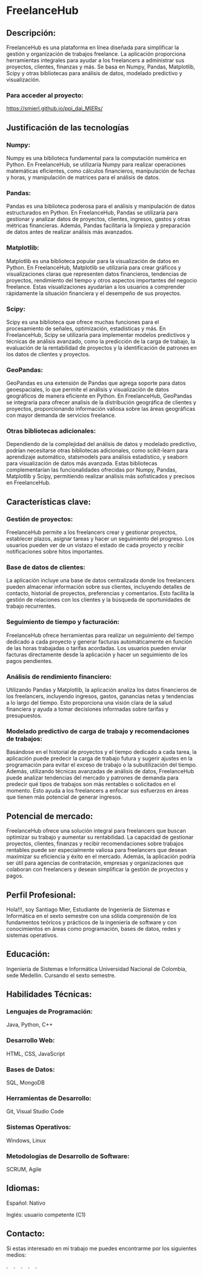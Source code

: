 # FreelanceHub

## Descripción:

FreelanceHub es una plataforma en línea diseñada para simplificar la gestión y organización de trabajos freelance. La aplicación proporciona herramientas integrales para ayudar a los freelancers a administrar sus proyectos, clientes, finanzas y más. Se basa en Numpy, Pandas, Matplotlib, Scipy y otras bibliotecas para análisis de datos, modelado predictivo y visualización.

### Para acceder al proyecto:

https://smierl.github.io/ppi_dai_MIERs/

## Justificación de las tecnologías
### Numpy:
Numpy es una biblioteca fundamental para la computación numérica en Python. En FreelanceHub, se utilizaría Numpy para realizar operaciones matemáticas eficientes, como cálculos financieros, manipulación de fechas y horas, y manipulación de matrices para el análisis de datos.

### Pandas: 
Pandas es una biblioteca poderosa para el análisis y manipulación de datos estructurados en Python. En FreelanceHub, Pandas se utilizaría para gestionar y analizar datos de proyectos, clientes, ingresos, gastos y otras métricas financieras. Además, Pandas facilitaría la limpieza y preparación de datos antes de realizar análisis más avanzados.

### Matplotlib:
Matplotlib es una biblioteca popular para la visualización de datos en Python. En FreelanceHub, Matplotlib se utilizaría para crear gráficos y visualizaciones claras que representen datos financieros, tendencias de proyectos, rendimiento del tiempo y otros aspectos importantes del negocio freelance. Estas visualizaciones ayudarían a los usuarios a comprender rápidamente la situación financiera y el desempeño de sus proyectos.

### Scipy: 
Scipy es una biblioteca que ofrece muchas funciones para el procesamiento de señales, optimización, estadísticas y más. En FreelanceHub, Scipy se utilizaría para implementar modelos predictivos y técnicas de análisis avanzado, como la predicción de la carga de trabajo, la evaluación de la rentabilidad de proyectos y la identificación de patrones en los datos de clientes y proyectos.

### GeoPandas:
GeoPandas es una extensión de Pandas que agrega soporte para datos geoespaciales, lo que permite el análisis y visualización de datos geográficos de manera eficiente en Python. En FreelanceHub, GeoPandas se integraría para ofrecer analisis de la distribución geográfica de clientes y proyectos, proporcionando información valiosa sobre las áreas geográficas con mayor demanda de servicios freelance.

### Otras bibliotecas adicionales: 
Dependiendo de la complejidad del análisis de datos y modelado predictivo, podrían necesitarse otras bibliotecas adicionales, como scikit-learn para aprendizaje automático, statsmodels para análisis estadístico, y seaborn para visualización de datos más avanzada. Estas bibliotecas complementarían las funcionalidades ofrecidas por Numpy, Pandas, Matplotlib y Scipy, permitiendo realizar análisis más sofisticados y precisos en FreelanceHub.

## Características clave:

### Gestión de proyectos: 
FreelanceHub permite a los freelancers crear y gestionar proyectos, establecer plazos, asignar tareas y hacer un seguimiento del progreso. Los usuarios pueden ver de un vistazo el estado de cada proyecto y recibir notificaciones sobre hitos importantes.

### Base de datos de clientes: 
La aplicación incluye una base de datos centralizada donde los freelancers pueden almacenar información sobre sus clientes, incluyendo detalles de contacto, historial de proyectos, preferencias y comentarios. Esto facilita la gestión de relaciones con los clientes y la búsqueda de oportunidades de trabajo recurrentes.

### Seguimiento de tiempo y facturación: 
FreelanceHub ofrece herramientas para realizar un seguimiento del tiempo dedicado a cada proyecto y generar facturas automáticamente en función de las horas trabajadas o tarifas acordadas. Los usuarios pueden enviar facturas directamente desde la aplicación y hacer un seguimiento de los pagos pendientes.

### Análisis de rendimiento financiero: 
Utilizando Pandas y Matplotlib, la aplicación analiza los datos financieros de los freelancers, incluyendo ingresos, gastos, ganancias netas y tendencias a lo largo del tiempo. Esto proporciona una visión clara de la salud financiera y ayuda a tomar decisiones informadas sobre tarifas y presupuestos.

### Modelado predictivo de carga de trabajo y recomendaciones de trabajos:
Basándose en el historial de proyectos y el tiempo dedicado a cada tarea, la aplicación puede predecir la carga de trabajo futura y sugerir ajustes en la programación para evitar el exceso de trabajo o la subutilización del tiempo. Además, utilizando técnicas avanzadas de análisis de datos, FreelanceHub puede analizar tendencias del mercado y patrones de demanda para predecir qué tipos de trabajos son más rentables o solicitados en el momento. Esto ayuda a los freelancers a enfocar sus esfuerzos en áreas que tienen más potencial de generar ingresos.

## Potencial de mercado:

FreelanceHub ofrece una solución integral para freelancers que buscan optimizar su trabajo y aumentar su rentabilidad. La capacidad de gestionar proyectos, clientes, finanzas y recibir recomendaciones sobre trabajos rentables puede ser especialmente valiosa para freelancers que desean maximizar su eficiencia y éxito en el mercado. Además, la aplicación podría ser útil para agencias de contratación, empresas y organizaciones que colaboran con freelancers y desean simplificar la gestión de proyectos y pagos.

## Perfil Profesional:
Hola!!!, soy Santiago Mier, Estudiante de Ingeniería de Sistemas e Informática en el sexto semestre con una sólida comprensión de los fundamentos teóricos y prácticos de la ingeniería de software y con conocimientos en áreas como programación, bases de datos, redes y sistemas operativos.

## Educación:

Ingeniería de Sistemas e Informática
Universidad Nacional de Colombia, sede Medellin.
Cursando el sexto semestre.

## Habilidades Técnicas:

### Lenguajes de Programación: 
Java, Python, C++
### Desarrollo Web:
HTML, CSS, JavaScript
### Bases de Datos: 
SQL, MongoDB
### Herramientas de Desarrollo:
Git, Visual Studio Code
### Sistemas Operativos: 
Windows, Linux
### Metodologías de Desarrollo de Software:
SCRUM, Agile


## Idiomas:

Español: Nativo

Inglés: usuario competente (C1)

## Contacto:

Si estas interesado en mi trabajo me puedes encontrarme por los siguientes medios:

[<img src="https://e7.pngegg.com/pngimages/602/665/png-clipart-linkedin-linkedin-thumbnail.png" width="3%">](https://www.linkedin.com/in/santiago-mier-londono-208bb3302/)
[<img src="https://w7.pngwing.com/pngs/355/428/png-transparent-fiverr-logo-logos-logos-and-brands-icon-thumbnail.png" width="3%">](https://www.fiverr.com/santiago_m_dev?up_rollout=true)
[<img src="https://w7.pngwing.com/pngs/257/806/png-transparent-upwork-freelancer-android-android-text-trademark-rectangle-thumbnail.png" width="3%">](https://www.upwork.com/freelancers/~018cc5f41ac4fe1467)
[<img src="https://w7.pngwing.com/pngs/789/872/png-transparent-freelancer-hd-logo.png" width="3%">](https://www.freelancer.com/u/SantiagoML22)
[<img src="https://upload.wikimedia.org/wikipedia/commons/thumb/e/ef/Stack_Overflow_icon.svg/768px-Stack_Overflow_icon.svg.png" width="3%">](https://stackoverflow.com/users/24124334/santiago-mier-londono)
